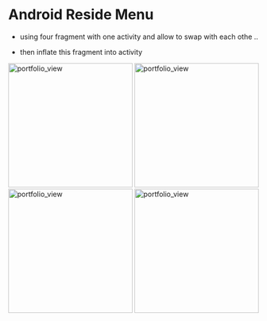 # Android Reside Menu

* using four fragment with one activity and allow to swap with each othe ..

* then inflate this fragment into activity 

<img width="250" alt="portfolio_view" src="https://user-images.githubusercontent.com/48976562/75610731-79dd9c80-5b1c-11ea-88ec-613c906e09fe.png">

<img width="250" alt="portfolio_view" src="https://user-images.githubusercontent.com/48976562/75610740-8d890300-5b1c-11ea-9368-f80bec28e56e.png">

<img width="250" alt="portfolio_view" src="https://user-images.githubusercontent.com/48976562/75610741-937ee400-5b1c-11ea-8e26-23502b6e011b.png">

<img width="250" alt="portfolio_view" src="https://user-images.githubusercontent.com/48976562/75610738-84983180-5b1c-11ea-8481-2bd830289411.png">


